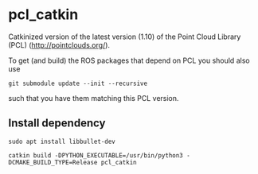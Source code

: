 # pcl_catkin

Catkinized version of the latest version (1.10) of the Point Cloud Library (PCL) (http://pointclouds.org/).

To get (and build) the ROS packages that depend on PCL you should also use

```
git submodule update --init --recursive
```

such that you have them matching this PCL version.

## Install dependency

```
sudo apt install libbullet-dev
```

```
catkin build -DPYTHON_EXECUTABLE=/usr/bin/python3 -DCMAKE_BUILD_TYPE=Release pcl_catkin

```
